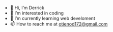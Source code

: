 - 👋 Hi, I’m Derrick
- 👀 I’m interested in coding
- 🌱 I’m currently learning web develoment
- 📫 How to reach me at otienod172@gmail.com

<!---
Otienod172/Otienod172 is a ✨ special ✨ repository because its `README.md` (this file) appears on your GitHub profile.
You can click the Preview link to take a look at your changes.
--->
